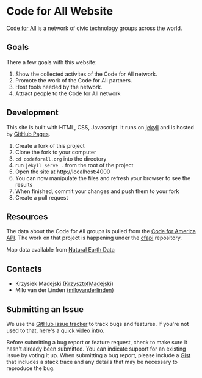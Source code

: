 Code for All Website
=============

[Code for All](http://codeforall.org) is a network of civic technology groups across the world.

Goals
-----

There a few goals with this website:

1. Show the collected activites of the Code for All network.
2. Promote the work of the Code for All partners.
3. Host tools needed by the network.
4. Attract people to the Code for All network


Development
-------
This site is built with HTML, CSS, Javascript. It runs on [jekyll](http://jekyllrb.com/) and is hosted by [GitHub Pages](https://pages.github.com/).

1. Create a fork of this project
2. Clone the fork to your computer
3. `cd codeforall.org` into the directory
4. run `jekyll serve .` from the root of the project
5. Open the site at http://localhost:4000
6. You can now manipulate the files and refresh your browser to see the results
7. When finished, commit your changes and push them to your fork
8. Create a pull request

Resources
-------
The data about the Code for All groups is pulled from the [Code for America API](http://codeforamerica.org/api). The work on that project is happening under the [cfapi](https://github.com/codeforamerica/cfapi) repository.

Map data available from [Natural Earth Data](http://www.naturalearthdata.com/downloads/110m-cultural-vectors/)

Contacts
--------
* Krzysiek Madejski ([KrzysztofMadejski](https://github.com/KrzysztofMadejski))
* Milo van der Linden ([milovanderlinden](https://github.com/milovanderlinden))


Submitting an Issue
-------------------

We use the [GitHub issue tracker](issues) to track bugs and features. If you're not used to that, here's a [quick video intro](https://www.youtube.com/watch?v=KlrJVSJRUN4).

Before submitting a bug report or feature request, check to make sure it hasn't
already been submitted. You can indicate support for an existing issue by
voting it up. When submitting a bug report, please include a [Gist][] that
includes a stack trace and any details that may be necessary to reproduce the
bug.

[gist]: https://gist.github.com/
